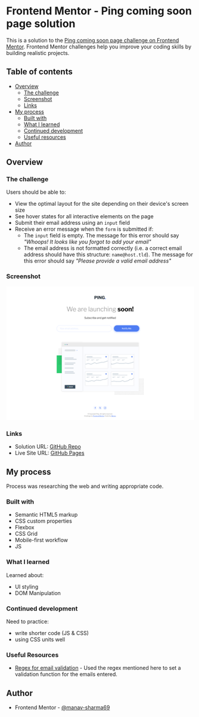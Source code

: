 # Frontend Mentor - Ping coming soon page solution

This is a solution to the [Ping coming soon page challenge on Frontend Mentor](https://www.frontendmentor.io/challenges/ping-single-column-coming-soon-page-5cadd051fec04111f7b848da). Frontend Mentor challenges help you improve your coding skills by building realistic projects. 

## Table of contents

- [Overview](#overview)
  - [The challenge](#the-challenge)
  - [Screenshot](#screenshot)
  - [Links](#links)
- [My process](#my-process)
  - [Built with](#built-with)
  - [What I learned](#what-i-learned)
  - [Continued development](#continued-development)
  - [Useful resources](#useful-resources)
- [Author](#author)

## Overview

### The challenge

Users should be able to:

- View the optimal layout for the site depending on their device's screen size
- See hover states for all interactive elements on the page
- Submit their email address using an `input` field
- Receive an error message when the `form` is submitted if:
	- The `input` field is empty. The message for this error should say *"Whoops! It looks like you forgot to add your email"*
	- The email address is not formatted correctly (i.e. a correct email address should have this structure: `name@host.tld`). The message for this error should say *"Please provide a valid email address"*

### Screenshot

![](./images/screenshot.jpg)

### Links

- Solution URL: [GitHub Repo](https://github.com/manav-sharma69/frontend-mentor-projects/tree/main/ping-coming-soon-page-main)
- Live Site URL: [GitHub Pages](https://manav-sharma69.github.io/frontend-mentor-projects/ping-coming-soon-page-main/index.html)

## My process
Process was researching the web and writing appropriate code.

### Built with

- Semantic HTML5 markup
- CSS custom properties
- Flexbox
- CSS Grid
- Mobile-first workflow
- JS

### What I learned

Learned about: 
- UI styling
- DOM Manipulation

### Continued development

Need to practice:
- write shorter code (JS & CSS)
- using CSS units well 

### Useful Resources

- [Regex for email validation](https://regexr.com/3e48o) - Used the regex mentioned here to set a validation function for the emails entered. 

## Author

- Frontend Mentor - [@manav-sharma69](https://www.frontendmentor.io/profile/manav-sharma69)